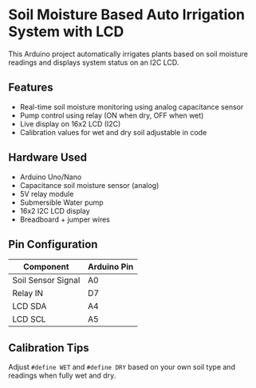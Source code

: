 # Soil Moisture Based Auto Irrigation System with LCD

This Arduino project automatically irrigates plants based on soil moisture readings and displays system status on an I2C LCD.

## Features

- Real-time soil moisture monitoring using analog capacitance sensor
- Pump control using relay (ON when dry, OFF when wet)
- Live display on 16x2 LCD (I2C)
- Calibration values for wet and dry soil adjustable in code

## Hardware Used

- Arduino Uno/Nano
- Capacitance soil moisture sensor (analog)
- 5V relay module
- Submersible Water pump
- 16x2 I2C LCD display
- Breadboard + jumper wires

## Pin Configuration

| Component           | Arduino Pin |
|--------------------|-------------|
| Soil Sensor Signal | A0          |
| Relay IN           | D7          |
| LCD SDA            | A4          |
| LCD SCL            | A5          |

## Calibration Tips

Adjust `#define WET` and `#define DRY` based on your own soil type and readings when fully wet and dry.
